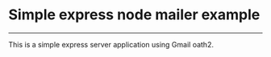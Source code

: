 # Simple express node mailer example
---
This is a simple express server application using Gmail oath2.

